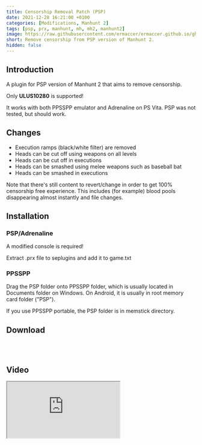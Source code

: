 ```yaml
---
title: Censorship Removal Patch (PSP)
date: 2021-12-28 16:21:00 +0100
categories: [Modifications, Manhunt 2]
tags: [psp, prx, manhunt, mh, mh2, manhunt2]   
image: https://raw.githubusercontent.com/ermaccer/ermaccer.github.io/gh-pages/assets/mods/mh2/cens.jpg
short: Remove censorship from PSP version of Manhunt 2.
hidden: false
---
```

## Introduction
A plugin for PSP version of Manhunt 2 that aims to remove censorship.

<div class="alert bg-dark">
 Only <b>ULUS10280</b> is supported!
</div>


It works with both PPSSPP emulator and Adrenaline on PS Vita.
PSP was not tested, but should work.


## Changes

- Execution ramps (black/white filter) are removed
- Heads can be cut off using weapons on all levels
- Heads can be cut off in executions
- Heads can be smashed using melee weapons such as baseball bat
- Heads can be smashed in executions 


Note that there's still content to revert/change in order to get 100% censorship free experience.
This includes (for example) blood pools disappearing almost instantly and file changes.



## Installation 


### PSP/Adrenaline

<div class="alert bg-dark">
 A modified console is required!
</div>

Extract .prx file to seplugins and add it to game.txt


### PPSSPP

Drag the PSP folder onto PPSSPP folder, which is usually located in Documents folder on Windows. On Android, it is usually in root memory card folder ("PSP").

If you use PPSSPP portable, the PSP folder is in memstick directory.


## Download

<a class="btn btn-block btn-dark bg-dark text-gray btn-lg" style="color: white;" href="https://github.com/ermaccer/Manhunt2.CensorshipPatch/releases/latest/download/MH2CensorshipPatch_PPSSPP.zip" role="button">
<i class="fas fa-download"></i>
Download (PPSSPP)
</a>

<a class="btn btn-block btn-dark bg-dark text-gray btn-lg" style="color: white;" href="https://github.com/ermaccer/Manhunt2.CensorshipPatch/releases/latest/download/MH2CensorshipPatch.zip" role="button">
<i class="fas fa-download"></i>
Download (PSP/Adrenaline)
</a>
<br>
<a class="btn btn-block btn-dark bg-dark text-gray btn-lg" style="color: white;" href="https://github.com/ermaccer/Manhunt2.CensorshipPatch/" role="button">
<i class="fab fa-github"></i>
Source
</a>


## Video
<div class="embed-responsive embed-responsive-16by9">
  <iframe class="embed-responsive-item" src="https://www.youtube.com/embed/R7i2OwsYpOA" allowfullscreen></iframe>
</div>


